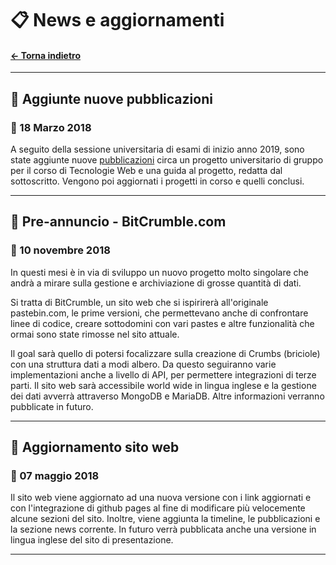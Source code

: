 
# 📋 News e aggiornamenti

#### [← Torna indietro](https://marianosciacco.it)

---

## 📌 Aggiunte nuove pubblicazioni
### 📅 18 Marzo 2018

A seguito della sessione universitaria di esami di inizio anno 2019, sono state aggiunte nuove [pubblicazioni](publications) circa un progetto universitario di gruppo per il corso di Tecnologie Web e una guida al progetto, redatta dal sottoscritto. Vengono poi aggiornati i progetti in corso e quelli conclusi.

---

## 📌 Pre-annuncio - BitCrumble.com
### 📅 10 novembre 2018

In questi mesi è in via di sviluppo un nuovo progetto molto singolare che andrà a mirare sulla gestione e archiviazione di grosse quantità di dati. 

Si tratta di BitCrumble, un sito web che si ispirirerà all'originale pastebin.com, le prime versioni, che permettevano anche di confrontare linee di codice, creare sottodomini con vari pastes e altre funzionalità che ormai sono state rimosse nel sito attuale.

Il goal sarà quello di potersi focalizzare sulla creazione di Crumbs (briciole) con una struttura dati a modi albero. Da questo seguiranno varie implementazioni anche a livello di API, per permettere integrazioni di terze parti. Il sito web sarà accessibile world wide in lingua inglese e la gestione dei dati avverrà attraverso MongoDB e MariaDB. Altre informazioni verranno pubblicate in futuro.

---

## 📌 Aggiornamento sito web
### 📅 07 maggio 2018

Il sito web viene aggiornato ad una nuova versione con i link aggiornati
e con l'integrazione di github pages al fine di modificare più velocemente
alcune sezioni del sito. Inoltre, viene aggiunta la timeline, le pubblicazioni e la sezione
news corrente. In futuro verrà pubblicata anche una versione in lingua inglese del sito di presentazione.

---
